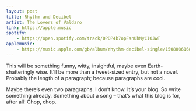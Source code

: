 ```yaml
---
layout: post
title: Rhythm and Decibel
artist: The Lovers of Valdaro
link: https://apple.music
spotify: 
    - https://open.spotify.com/track/0PDP4b7opFsnUhMyCIOJwT
applemusic:
    - https://music.apple.com/gb/album/rhythm-decibel-single/1508086168
---
```


This will be something funny, witty, insightful, maybe even Earth-shatteringly wise. It’ll be more than a tweet-sized entry, but not a novel. Probably the length of a paragraph; because paragraphs are cool. 

Maybe there’s even two paragraphs. I don’t know. It’s your blog. So write something already. Something about a song – that’s what this blog is for, after all! Chop, chop.